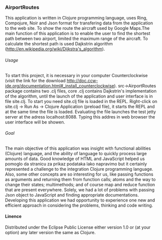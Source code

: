 ### AirportRoutes

This application is written in Clojure programming language, uses Ring, Compojure, Noir and Json format for transfering data from the application to the web site. To show the route the aircraft used by Google Maps.The main function of this application is to enable the user to find the shortest path between two airport, limited the maximum range of the aircraft. To calculate the shortest path is used Dajkstrin algorithm (http://en.wikipedia.org/wiki/Dijkstra's_algorithm).

###### Usage

To start this project, it is necessary in your computer Counterclockwise (visit the link for the download http://doc.ccw-ide.org/documentation.html#_install_counterclockwise). 
src->AirportRoutes package contains two .clj files, core .clj contains Dajkstrin's implementation of the algorithm, until the launch of the application and user interface is in file site.clj.
To start you need site.clj file is loaded in the REPL. 
Right-click on site.clj -> Run As -> Clojure Application (preload file), it starts the REPL and at the same time the file is loaded. Evaluating the file launches the test jetty server at the adress localhost:8088. Typing this addres in web browser the user interface will be showen.
###### Goal

The main objective of this application was insight with functional abilities (Clojure) language, and the ability of language to quickly process large amounts of data. Good knowledge of HTML and JavaScript helped us pomoglo da stranicu za prikaz podataka lako napravimo but it certainly represented a challenge to the integration Clojure programming language. Also, some other concepts are so interesting for us, like passing functions as arguments and returning them from function calls; atoms and the way to change their states; multimethods; and of course map and reduce function that are present everywhere. Solely, we had a lot of problems with passing Json object to JavaScript and finding appropriate documentations. Developing this application we had opportunity to experience one new and efficient approach in considering the problems, thinking and code writing.

#### Linence
Distributed under the Eclipse Public License either version 1.0 or (at
your option) any later version the same as Clojure.
